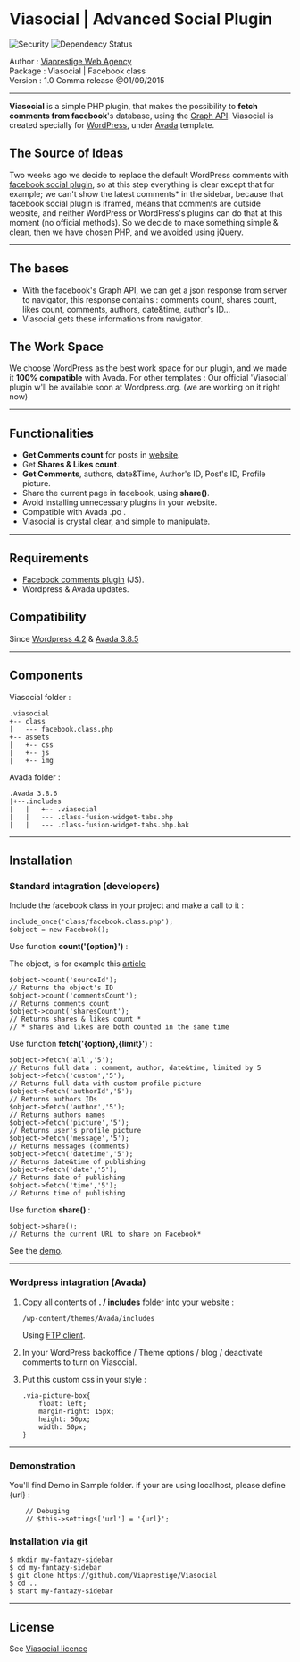 Viasocial | Advanced Social Plugin
==================================
<img src="https://camo.githubusercontent.com/c4e676117e98cb24160b0fe0a16f29785a9bee97/68747470733a2f2f68616b6972692e696f2f6769746875622f6a656b796c6c2f6a656b796c6c2f6d61737465722e737667" alt="Security" style="max-width:100%;">
<img src="https://camo.githubusercontent.com/3b5a3e17f9f14d708f73ebbe9bad308f9bf64fe9/68747470733a2f2f696d672e736869656c64732e696f2f67656d6e617369756d2f6a656b796c6c2f6a656b796c6c2e737667" alt="Dependency Status" style="max-width:100%;">

Author  	:  <a href="http://viaprestige-agency.com" target="_blanc">Viaprestige Web Agency</a><br>
Package 	:  Viasocial | Facebook class<br>
Version 	:  1.0 Comma release @01/09/2015


----------


**Viasocial** is a simple PHP plugin, that makes the possibility to **fetch comments from facebook**'s database, using the <a href="https://developers.facebook.com/docs/graph-api" target="_blank">Graph API</a>.
Viasocial is created specially for <a href="https://wordpress.org/" target="_blanc">WordPress</a>, under <a href="http://theme-fusion.com/avada/" target="_blanc">Avada</a> template.

The Source of Ideas
-----------------------
Two weeks ago we decide to replace the default WordPress comments with <a href="https://developers.facebook.com/products/social-plugins" target="_blanc">facebook social plugin</a>, so at this step  everything is clear except that for example; we can't show the latest comments* in the sidebar, because that facebook social plugin is iframed, means that comments are outside website, and neither WordPress or WordPress's plugins  can do that at this moment (no official methods).
So we decide to make something simple & clean, then we have chosen PHP, and we avoided using jQuery.


----------


The bases
-----------------------

 - With the facebook's Graph API, we can get a json response from server to navigator, this response contains : comments count, shares count, likes count, comments, authors, date&time, author's ID...
 - Viasocial gets these informations from navigator.

The Work Space
-----------------------

We choose WordPress as the best work space for our plugin, and we made it **100% compatible** with Avada.
For other templates : Our official 'Viasocial' plugin w'll be available soon at Wordpress.org. (we are working on it right now)


----------


Functionalities
-----------------------

 - **Get Comments count** for posts in <a href="http://viaprestige-agency.com/optimiser-son-site-internet/" target="_blanc">website</a>.
 - Get **Shares & Likes count**.
 - **Get Comments**, authors, date&Time, Author's ID, Post's ID, Profile picture.
 - Share the current page in facebook, using **share()**.
 - Avoid installing unnecessary plugins in your website.
 - Compatible with Avada .po .
 - Viasocial is crystal clear, and simple to manipulate.


----------


Requirements
--------------------

 - [Facebook comments plugin](https://developers.facebook.com/docs/plugins/comments) (JS).
 - Wordpress & Avada updates.

Compatibility
-------------------

Since <a href="https://wordpress.org/download/" target="_blanc">Wordpress 4.2</a> & <a href="http://themeforest.net/item/avada-responsive-multipurpose-theme/2833226" target="_blanc">Avada 3.8.5</a>


----------


Components
----------------

Viasocial folder :

	.viasocial
	+-- class
	|   --- facebook.class.php
	+-- assets
	|   +-- css
	|   +-- js
	|   +-- img

Avada folder :  

	.Avada 3.8.6
	|+--.includes
	|	|   +-- .viasocial
	|	|   --- .class-fusion-widget-tabs.php
	|	|   --- .class-fusion-widget-tabs.php.bak


----------


Installation
----------------

### Standard intagration (developers)
Include the facebook class in your project and make a call to it :

	include_once('class/facebook.class.php');
	$object = new Facebook();
	
Use function **count('{option}')** :

The object, is for example this <a href="http://www.viaprestige-lifestyle.com/Tendances/la-cle-usb-google-nouveaute-pour-securiser-les-donnees/" target="_blanc">article</a>

	$object->count('sourceId'); 
	// Returns the object's ID
	$object->count('commentsCount'); 
	// Returns comments count
	$object->count('sharesCount'); 
	// Returns shares & likes count *
	// * shares and likes are both counted in the same time
	
Use function **fetch('{option},{limit}')** :

	$object->fetch('all','5'); 
	// Returns full data : comment, author, date&time, limited by 5
	$object->fetch('custom','5'); 
	// Returns full data with custom profile picture
	$object->fetch('authorId','5'); 
	// Returns authors IDs
	$object->fetch('author','5'); 
	// Returns authors names
	$object->fetch('picture','5'); 
	// Returns user's profile picture
	$object->fetch('message','5'); 
	// Returns messages (comments)
	$object->fetch('datetime','5'); 
	// Returns date&time of publishing
	$object->fetch('date','5'); 
	// Returns date of publishing
	$object->fetch('time','5'); 
	// Returns time of publishing

Use function **share()** :

	$object->share(); 
	// Returns the current URL to share on Facebook*
	
See the <a href="https://www.facebook.com/sharer/sharer.php?u=http://viaprestige-agency.com/" target="_blanc">demo</a>.


----------


### Wordpress intagration (Avada)

 1. Copy all contents of **. /  includes** folder into your website :

		/wp-content/themes/Avada/includes
	
	Using <a href="https://filezilla-project.org/download.php?type=client" target="_blanc">FTP client</a>.

 2. In your WordPress backoffice / Theme options / blog /
 deactivate comments to turn on Viasocial.
 3. Put this custom css in your style :

		.via-picture-box{
		    float: left;
		    margin-right: 15px;
		    height: 50px;
		    width: 50px;
		}

----------
### Demonstration

You'll find Demo in Sample folder.
if your are using localhost, please define {url} :
	    
	    // Debuging
	    // $this->settings['url'] = '{url}';


### Installation via git

	$ mkdir my-fantazy-sidebar
	$ cd my-fantazy-sidebar
	$ git clone https://github.com/Viaprestige/Viasocial
	$ cd ..
	$ start my-fantazy-sidebar
	
----------
License
----------------
See <a href="">Viasocial licence</a>

